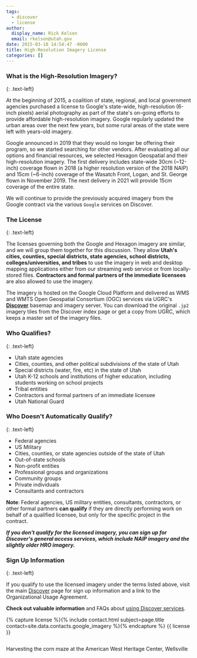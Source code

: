 ```yaml
---
tags:
  - discover
  - license
author:
  display_name: Rick Kelson
  email: rkelson@utah.gov
date: 2015-03-10 14:54:47 -0600
title: High-Resolution Imagery License
categories: []
---
```

### What is the High-Resolution Imagery?
{: .text-left}

At the beginning of 2015, a coalition of state, regional, and local government agencies purchased a license to Google's state-wide, high-resolution (6-inch pixels) aerial photography as part of the state's on-going efforts to provide affordable high-resolution imagery. Google regularly updated the urban areas over the next few years, but some rural areas of the state were left with years-old imagery.

Google announced in 2019 that they would no longer be offering their program, so we started searching for other vendors. After evaluating all our options and financial resources, we selected Hexagon Geospatial and their high-resolution imagery. The first delivery includes state-wide 30cm (~12-inch) coverage flown in 2018 (a higher resolution version of the 2018 NAIP) and 15cm (~6-inch) coverage of the Wasatch Front, Logan, and St. George flown in November 2019. The next delivery in 2021 will provide 15cm coverage of the entire state.

We will continue to provide the previously acquired imagery from the Google contract via the various `Google` services on Discover.

### The License
{: .text-left}

The licenses governing both the Google and Hexagon imagery are similar, and we will group them together for this discussion. They allow **Utah's cities, counties, special districts, state agencies, school districts, colleges/universities, and tribes** to use the imagery in web and desktop mapping applications either from our streaming web service or from locally-stored files. **Contractors and formal partners of the immediate licensees** are also allowed to use the imagery.

The imagery is hosted on the Google Cloud Platform and delivered as WMS and WMTS Open Geospatial Consortium (OGC) services via UGRC's **[Discover](/products/discover)** basemap and imagery server. You can download the original `.jp2` imagery tiles from the Discover index page or get a copy from UGRC, which keeps a master set of the imagery files.

### Who Qualifies?
{: .text-left}

- Utah state agencies
- Cities, counties, and other political subdivisions of the state of Utah
- Special districts (water, fire, etc) in the state of Utah
- Utah K-12 schools and institutions of higher education, including students working on school projects
- Tribal entities
- Contractors and formal partners of an immediate licensee
- Utah National Guard

### Who Doesn't Automatically Qualify?
{: .text-left}

- Federal agencies
- US Military
- Cities, counties, or state agencies outside of the state of Utah
- Out-of-state schools
- Non-profit entities
- Professional groups and organizations
- Community groups
- Private individuals
- Consultants and contractors

**Note**: Federal agencies, US military entities, consultants, contractors, or other formal partners **can qualify** if they are directly performing work on behalf of a qualified licensee, but only for the specific project in the contract.

**_If you don't qualify for the licensed imagery, you can sign up for Discover's general access services, which include NAIP imagery and the slightly older HRO imagery._**

### Sign Up Information
{: .text-left}

If you qualify to use the licensed imagery under the terms listed above, visit the main [Discover](/products/discover) page for sign up information and a link to the Organizational Usage Agreement.

**Check out valuable information** and FAQs about [using Discover services](/documentation/discover).

{% capture license %}{% include contact.html subject=page.title contact=site.data.contacts.google_imagery %}{% endcapture %}
{{ license }}

<img src="{% link discover/images/LoganCornMazeHarvest.png %}" alt="" title="Harvesting the corn maze at the American West Heritage Center, Wellsville" loading="lazy" />

Harvesting the corn maze at the American West Heritage Center, Wellsville
